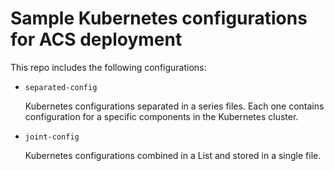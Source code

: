 # Sample Kubernetes configurations for ACS deployment

This repo includes the following configurations:

* `separated-config`

   Kubernetes configurations separated in a series files. Each one contains configuration for a specific components in the Kubernetes cluster.

* `joint-config`

   Kubernetes configurations combined in a List and stored in a single file.